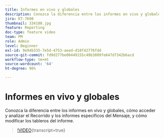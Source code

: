 ```yaml
---
title: Informes en vivo y globales
description: Conozca la diferencia entre los informes en vivo y globales, cómo acceder y analizar el Recorrido y los informes específicos del Mensaje, y cómo modificar los tableros del informe.
jira: KT-7690
thumbnail: 334108.jpg
feature: Reporting
doc-type: feature video
team: PM
role: Admin
level: Beginner
exl-id: 9e94b335-7e5d-4753-aead-d18f42776fdd
source-git-commit: fd9d277be00449155c49b3809fe647d7342b6acd
workflow-type: tm+mt
source-wordcount: '64'
ht-degree: 96%

---
```


# Informes en vivo y globales

Conozca la diferencia entre los informes en vivo y globales, cómo acceder y analizar el Recorrido y los informes específicos del Mensaje, y cómo modificar los tableros del informe.  

>[!VIDEO](https://video.tv.adobe.com/v/334108?quality=12&learn=on){transcript=true}
